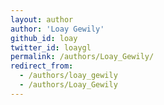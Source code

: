 ```yaml
---
layout: author
author: 'Loay Gewily'
github_id: loay
twitter_id: loaygl
permalink: /authors/Loay_Gewily/
redirect_from:
  - /authors/loay_gewily
  - /authors/Loay_Gewily
---
```

